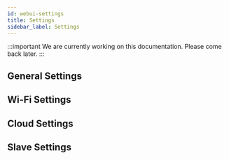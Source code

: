 ```yaml
---
id: webui-settings
title: Settings
sidebar_label: Settings
---
```


:::important
We are currently working on this documentation. Please come back later.
:::

## General Settings

## Wi-Fi Settings

## Cloud Settings

## Slave Settings

